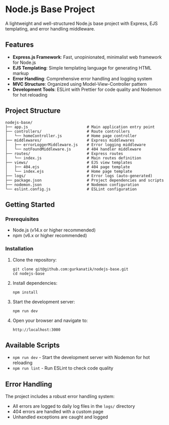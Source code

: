 # Node.js Base Project

A lightweight and well-structured Node.js base project with Express, EJS templating, and error handling middleware.

## Features

- **Express.js Framework**: Fast, unopinionated, minimalist web framework for Node.js
- **EJS Templating**: Simple templating language for generating HTML markup
- **Error Handling**: Comprehensive error handling and logging system
- **MVC Structure**: Organized using Model-View-Controller pattern
- **Development Tools**: ESLint with Prettier for code quality and Nodemon for hot reloading

## Project Structure

```
nodejs-base/
├── app.js                          # Main application entry point
├── controllers/                    # Route controllers
│   └── homeController.js           # Home page controller
├── middlewares/                    # Express middlewares
│   ├── errorLoggerMiddleware.js    # Error logging middleware
│   └── notFoundMiddleware.js       # 404 handler middleware
├── routes/                         # Express routes
│   └── index.js                    # Main routes definition
├── views/                          # EJS view templates
│   ├── 404.ejs                     # 404 page template
│   └── index.ejs                   # Home page template
├── logs/                           # Error logs (auto-generated)
├── package.json                    # Project dependencies and scripts
├── nodemon.json                    # Nodemon configuration
└── eslint.config.js                # ESLint configuration
```

## Getting Started

### Prerequisites

- Node.js (v14.x or higher recommended)
- npm (v6.x or higher recommended)

### Installation

1. Clone the repository:

   ```
   git clone git@github.com:gurkanatik/nodejs-base.git
   cd nodejs-base
   ```

2. Install dependencies:

   ```
   npm install
   ```

3. Start the development server:

   ```
   npm run dev
   ```

4. Open your browser and navigate to:
   ```
   http://localhost:3000
   ```

## Available Scripts

- `npm run dev` - Start the development server with Nodemon for hot reloading
- `npm run lint` - Run ESLint to check code quality

## Error Handling

The project includes a robust error handling system:

- All errors are logged to daily log files in the `logs/` directory
- 404 errors are handled with a custom page
- Unhandled exceptions are caught and logged
